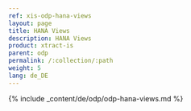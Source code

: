 ```yaml
---
ref: xis-odp-hana-views
layout: page
title: HANA Views
description: HANA Views
product: xtract-is
parent: odp
permalink: /:collection/:path
weight: 5
lang: de_DE
---
```


{% include _content/de/odp/odp-hana-views.md %} 
